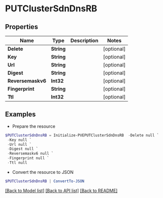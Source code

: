 # PUTClusterSdnDnsRB
## Properties

Name | Type | Description | Notes
------------ | ------------- | ------------- | -------------
**Delete** | **String** |  | [optional] 
**Key** | **String** |  | [optional] 
**Url** | **String** |  | [optional] 
**Digest** | **String** |  | [optional] 
**Reversemaskv6** | **Int32** |  | [optional] 
**Fingerprint** | **String** |  | [optional] 
**Ttl** | **Int32** |  | [optional] 

## Examples

- Prepare the resource
```powershell
$PUTClusterSdnDnsRB = Initialize-PVEPUTClusterSdnDnsRB  -Delete null `
 -Key null `
 -Url null `
 -Digest null `
 -Reversemaskv6 null `
 -Fingerprint null `
 -Ttl null
```

- Convert the resource to JSON
```powershell
$PUTClusterSdnDnsRB | ConvertTo-JSON
```

[[Back to Model list]](../README.md#documentation-for-models) [[Back to API list]](../README.md#documentation-for-api-endpoints) [[Back to README]](../README.md)

